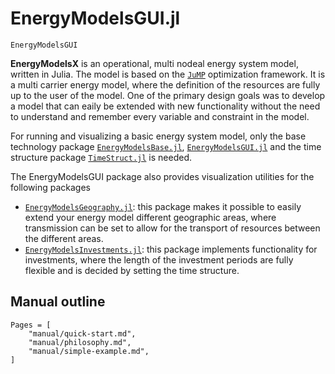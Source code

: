 # EnergyModelsGUI.jl

```@docs
EnergyModelsGUI
```

**EnergyModelsX** is an operational, multi nodeal energy system model, written in Julia.
The model is based on the [`JuMP`](https://jump.dev/JuMP.jl/stable/) optimization framework.
It is a multi carrier energy model, where the definition of the resources are fully up to the user of the model.
One of the primary design goals was to develop a model that can eaily be extended with new functionality without the need to understand and remember every variable and constraint in the model.

For running and visualizing a basic energy system model, only the base technology package
[`EnergyModelsBase.jl`](https://github.com/EnergyModelsX/EnergyModelsBase.jl.git),
[`EnergyModelsGUI.jl`](https://clean_export.pages.sintef.no/energymodelsgui.jl/)
and the time structure package
[`TimeStruct.jl`](https://github.com/sintefore/TimeStruct.jl/releases)
is needed.

The EnergyModelsGUI package also provides visualization utilities for the following packages

- [`EnergyModelsGeography.jl`](https://github.com/EnergyModelsX/EnergyModelsGeography.jl):
   this package makes it possible to easily extend your energy model different
   geographic areas, where transmission can be set to allow for the transport of
   resources between the different areas.
- [`EnergyModelsInvestments.jl`](https://github.com/EnergyModelsX/EnergyModelsInvestments.jl):
   this package implements functionality for investments, where the length of the
   investment periods are fully flexible and is decided by setting the time
   structure.

## Manual outline

```@contents
Pages = [
    "manual/quick-start.md",
    "manual/philosophy.md",
    "manual/simple-example.md",
]
```